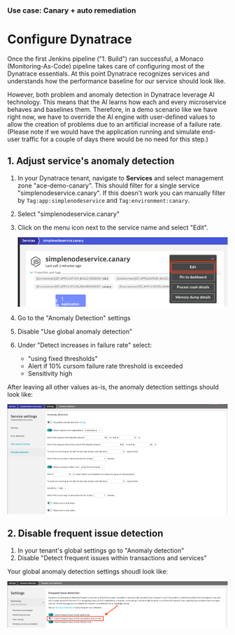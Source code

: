 ### Use case: Canary + auto remediation

# Configure Dynatrace

Once the first Jenkins pipeline ("1. Build") ran successful, a Monaco (Monitoring-As-Code) pipeline takes care of configuring most of the Dynatrace essentials. At this point Dynatrace recognizes services and understands how the performance baseline for our service should look like.

However, both problem and anomaly detection in Dynatrace leverage AI technology. This means that the AI learns how each and every microservice behaves and baselines them. Therefore, in a demo scenario like we have right now, we have to override the AI engine with user-defined values to allow the creation of problems due to an artificial increase of a failure rate. (Please note if we would have the application running and simulate end-user traffic for a couple of days there would be no need for this step.)


## 1. Adjust service's anomaly detection

1) In your Dynatrace tenant, navigate to **Services** and select management zone "ace-demo-canary". This should filter for a single service "simplenodeservice.canary". If this doesn't work you can manually filter by `Tag:app:simplenodeservice` and `Tag:environment:canary`.
2) Select "simplenodeservice.canary"
3) Click on the menu icon next to the service name and select "Edit".

    ![dynatrace_service_edit](../assets/images/dynatrace_service_edit.png)

4) Go to the "Anomaly Detection" settings
5) Disable "Use global anomaly detection"
6) Under "Detect increases in failure rate" select:
   - "using fixed thresholds"
   - Alert if 10% cursom failure rate threshold is exceeded
   - Sensitivity high

After leaving all other values as-is, the anomaly detection settings should look like:

![dynatrace_service_anomaly_detection](../assets/images/dynatrace_service_anomaly_detection.png)

## 2. Disable frequent issue detection

1. In your tenant's global settings go to "Anomaly detection"
2. Disable "Detect frequent issues within transactions and services"

Your global anomaly detection settings shoudl look like:

![dynatrace_frequent_issue_detection](../assets/images/dynatrace_frequent_issue_detection.png)
